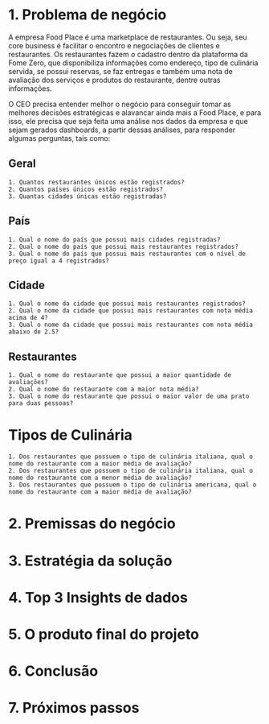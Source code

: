 # 1. Problema de negócio
A empresa Food Place é uma marketplace de restaurantes. Ou seja, seu core
business é facilitar o encontro e negociações de clientes e restaurantes. Os
restaurantes fazem o cadastro dentro da plataforma da Fome Zero, que disponibiliza
informações como endereço, tipo de culinária servida, se possui reservas, se faz
entregas e também uma nota de avaliação dos serviços e produtos do restaurante,
dentre outras informações.

O CEO precisa entender melhor o negócio
para conseguir tomar as melhores decisões estratégicas e alavancar ainda mais a
Food Place, e para isso, ele precisa que seja feita uma análise nos dados da
empresa e que sejam gerados dashboards, a partir dessas análises, para responder algumas perguntas, tais como:

## Geral
    1. Quantos restaurantes únicos estão registrados?
    2. Quantos países únicos estão registrados?
    3. Quantas cidades únicas estão registradas?

## País
    1. Qual o nome do país que possui mais cidades registradas?
    2. Qual o nome do país que possui mais restaurantes registrados?
    3. Qual o nome do país que possui mais restaurantes com o nível de preço igual a 4 registrados?

## Cidade
    1. Qual o nome da cidade que possui mais restaurantes registrados?
    2. Qual o nome da cidade que possui mais restaurantes com nota média acima de 4?
    3. Qual o nome da cidade que possui mais restaurantes com nota média abaixo de 2.5?

## Restaurantes
    1. Qual o nome do restaurante que possui a maior quantidade de avaliações?
    2. Qual o nome do restaurante com a maior nota média?
    3. Qual o nome do restaurante que possui o maior valor de uma prato para duas pessoas?

# Tipos de Culinária
    1. Dos restaurantes que possuem o tipo de culinária italiana, qual o nome do restaurante com a maior média de avaliação?
    2. Dos restaurantes que possuem o tipo de culinária italiana, qual o nome do restaurante com a menor média de avaliação?
    3. Dos restaurantes que possuem o tipo de culinária americana, qual o nome do restaurante com a maior média de avaliação?


# 2. Premissas do negócio
# 3. Estratégia da solução
# 4. Top 3 Insights de dados
# 5. O produto final do projeto
# 6. Conclusão
# 7. Próximos passos